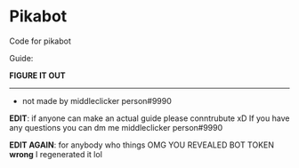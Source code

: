 # Pikabot
Code for pikabot

Guide:

**FIGURE IT OUT**

---------------------------------------------------


- not made by middleclicker person#9990

**EDIT**: if anyone can make an actual guide please conntrubute xD
If you have any questions you can dm me middleclicker person#9990

**EDIT AGAIN**: for anybody who things OMG YOU REVEALED BOT TOKEN **wrong** I regenerated it lol

